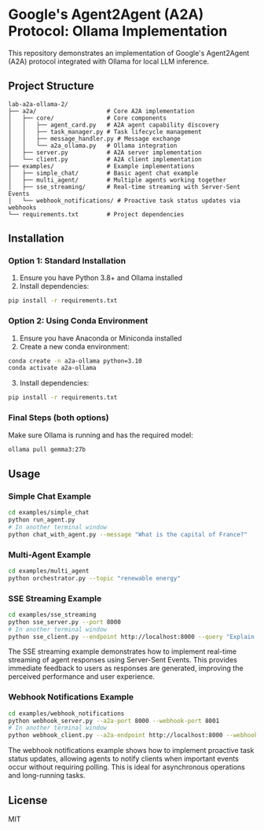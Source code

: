 # Google's Agent2Agent (A2A) Protocol: Ollama Implementation

This repository demonstrates an implementation of Google's Agent2Agent (A2A) protocol integrated with Ollama for local LLM inference.

## Project Structure

```
lab-a2a-ollama-2/
├── a2a/                    # Core A2A implementation
│   ├── core/               # Core components
│   │   ├── agent_card.py   # A2A agent capability discovery
│   │   ├── task_manager.py # Task lifecycle management
│   │   ├── message_handler.py # Message exchange
│   │   └── a2a_ollama.py   # Ollama integration
│   ├── server.py           # A2A server implementation
│   └── client.py           # A2A client implementation
├── examples/               # Example implementations
│   ├── simple_chat/        # Basic agent chat example
│   ├── multi_agent/        # Multiple agents working together
│   ├── sse_streaming/      # Real-time streaming with Server-Sent Events
│   └── webhook_notifications/ # Proactive task status updates via webhooks
└── requirements.txt        # Project dependencies
```

## Installation

### Option 1: Standard Installation

1. Ensure you have Python 3.8+ and Ollama installed
2. Install dependencies:

```bash
pip install -r requirements.txt
```

### Option 2: Using Conda Environment

1. Ensure you have Anaconda or Miniconda installed
2. Create a new conda environment:

```bash
conda create -n a2a-ollama python=3.10
conda activate a2a-ollama
```

3. Install dependencies:

```bash
pip install -r requirements.txt
```

### Final Steps (both options)

Make sure Ollama is running and has the required model:

```bash
ollama pull gemma3:27b
```

## Usage

### Simple Chat Example

```bash
cd examples/simple_chat
python run_agent.py
# In another terminal window
python chat_with_agent.py --message "What is the capital of France?"
```

### Multi-Agent Example

```bash
cd examples/multi_agent
python orchestrator.py --topic "renewable energy"
```

### SSE Streaming Example

```bash
cd examples/sse_streaming
python sse_server.py --port 8000
# In another terminal window
python sse_client.py --endpoint http://localhost:8000 --query "Explain quantum computing" --visualize
```

The SSE streaming example demonstrates how to implement real-time streaming of agent responses using Server-Sent Events. This provides immediate feedback to users as responses are generated, improving the perceived performance and user experience.

### Webhook Notifications Example

```bash
cd examples/webhook_notifications
python webhook_server.py --a2a-port 8000 --webhook-port 8001
# In another terminal window
python webhook_client.py --a2a-endpoint http://localhost:8000 --webhook-base http://localhost:8001
```

The webhook notifications example shows how to implement proactive task status updates, allowing agents to notify clients when important events occur without requiring polling. This is ideal for asynchronous operations and long-running tasks.

## License

MIT 